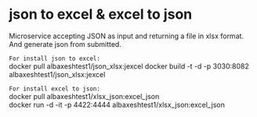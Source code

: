 # json to excel & excel to json
Microservice accepting JSON as input and returning a file in xlsx format.  
And generate json from submitted.

`For install json to excel:`  
docker pull albaxeshtest1/json_xlsx:jexcel
docker build -t -d -p 3030:8082 albaxeshtest1/json_xlsx:jexcel

`For install excel to json:`  
docker pull albaxeshtest1/xlsx_json:excel_json  
docker run -d -it -p 4422:4444 albaxeshtest1/xlsx_json:excel_json  


